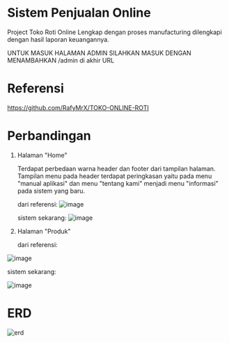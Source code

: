 # Sistem Penjualan Online 
Project Toko Roti Online Lengkap dengan proses manufacturing dilengkapi dengan hasil laporan keuangannya.

UNTUK MASUK HALAMAN ADMIN SILAHKAN MASUK DENGAN MENAMBAHKAN /admin di akhir URL

# Referensi

https://github.com/RafyMrX/TOKO-ONLINE-ROTI

# Perbandingan
1. Halaman "Home"

   Terdapat perbedaan warna header dan footer dari tampilan halaman.
   Tampilan menu pada header terdapat peringkasan yaitu pada menu "manual aplikasi" dan menu "tentang kami" menjadi menu "informasi" pada sistem yang baru.

   dari referensi:
![image](https://github.com/amaliazzr/sistem-penjualan-online-bakery/assets/152155151/deb9f7c7-6cd8-4a6b-9511-aa18f58ecc75)

   sistem sekarang:
![image](https://github.com/amaliazzr/sistem-penjualan-online-bakery/assets/152155151/2b175d91-a344-4bb3-879c-bf7a2606c09d)

3. Halaman "Produk"

   dari referensi:

![image](https://github.com/amaliazzr/sistem-penjualan-online-bakery/assets/152155151/6c0f44ec-bbee-4816-afa0-3ac85a0876a8)

   sistem sekarang:

![image](https://github.com/amaliazzr/sistem-penjualan-online-bakery/assets/152155151/44415c9c-6027-4498-868b-be4667c1607f)



# ERD
![erd](https://github.com/amaliazzr/sistem-penjualan-online-bakery/assets/152155151/29b04c2d-a6b8-4c64-a6e7-43c98950dcd2)

